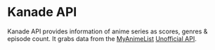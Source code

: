 Kanade API
==========

Kanade API provides information of anime series as scores, genres & episode count. It grabs data from the [MyAnimeList](http://myanimelist.net/) [Unofficial API](http://mal-api.com/).